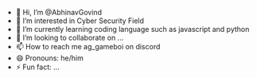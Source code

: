 - 👋 Hi, I’m @AbhinavGovind
- 👀 I’m interested in Cyber Security Field
- 🌱 I’m currently learning coding language such as javascript and python
- 💞️ I’m looking to collaborate on ...
- 📫 How to reach me ag_gameboi on discord
- 😄 Pronouns: he/him
- ⚡ Fun fact: ...

<!---
AbhinavGovind/AbhinavGovind is a ✨ special ✨ repository because its `README.md` (this file) appears on your GitHub profile.
You can click the Preview link to take a look at your changes.
--->
